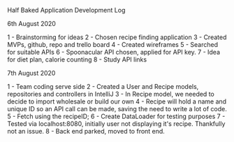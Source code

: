 Half Baked Application Development Log

6th August 2020

1 - Brainstorming for ideas
2 - Chosen recipe finding application
3 - Created MVPs, github, repo and trello board
4 - Created wireframes
5 - Searched for suitable APIs
6 - Spoonacular API chosen, applied for API key.
7 - Idea for diet plan, calorie counting
8 - Study API links

7th August 2020

1 - Team coding serve side
2 - Created a User and Recipe models, repositories and controllers in IntelliJ
3 - In Recipe model, we needed to decide to import wholesale or build our own
4 - Recipe will hold a name and unique ID so an API call can be made, saving the need to write a lot of code.
5 - Fetch using the recipeID;
6 - Create DataLoader for testing purposes
7 - Tested via localhost:8080, initially user not displaying it's recipe. Thankfully not an issue.
8 - Back end parked, moved to front end.
